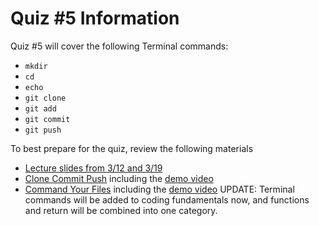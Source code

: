 # Quiz #5 Information

Quiz #5 will cover the following Terminal commands:
- `mkdir`
- `cd`
- `echo`
- `git clone`
- `git add`
- `git commit`
- `git push`

To best prepare for the quiz, review the following materials
- [Lecture slides from 3/12 and 3/19](https://github.com/allegheny-college-cmpsc-100-spring-2024/slides/blob/main/README.md#git--github-319)
- [Clone Commit Push](https://classroom.github.com/a/inFop3Mr) including the [demo video](https://drive.google.com/file/d/1bTXvftVQtvPRS-oC1Ky67Xh9WS4yTmfC/view?usp=sharing)
- [Command Your Files](https://classroom.github.com/a/Oua4f7-l) including the [demo video](https://drive.google.com/file/d/1S-GEEbW3krqZ-lhDL-tTbnBlR24H3T4t/view?usp=sharing)
UPDATE: Terminal commands will be added to coding fundamentals now, and functions and return will be combined into one category. 

